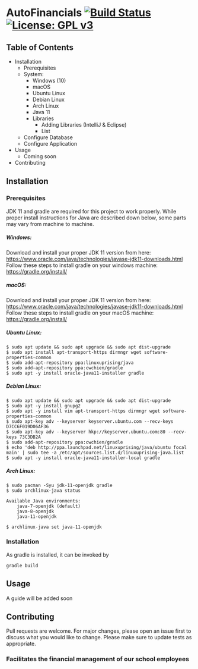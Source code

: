 # AutoFinancials [![Build Status](https://travis-ci.com/TriedAngle/AutoFinancials.svg?branch=master)](https://travis-ci.com/TriedAngle/AutoFinancials)  [![License: GPL v3](https://img.shields.io/badge/License-GPLv3-blue.svg)](https://www.gnu.org/licenses/gpl-3.0)

## Table of Contents

- Installation
    - Prerequisites
	- System:
		- Windows (10)
		- macOS
		- Ubuntu Linux
		- Debian Linux
		- Arch Linux
        - Java 11
        - Libraries
            - Adding Libraries (IntelliJ & Eclipse)
            - List
    - Configure Database
    - Configure Application
- Usage
    - Coming soon
- Contributing

## Installation

### Prerequisites
JDK 11 and gradle are required for this project to work properly.
While proper install instructions for Java are described down below, some parts may vary from machine to machine.

##### Windows:
Download and install your proper JDK 11 version from here: https://www.oracle.com/java/technologies/javase-jdk11-downloads.html
Follow these steps to install gradle on your windows machine: https://gradle.org/install/

##### macOS:
Download and install your proper JDK 11 version from here: https://www.oracle.com/java/technologies/javase-jdk11-downloads.html
Follow these steps to install gradle on your macOS machine: https://gradle.org/install/

##### Ubuntu Linux:
```
$ sudo apt update && sudo apt upgrade && sudo apt dist-upgrade
$ sudo apt install apt-transport-https dirmngr wget software-properties-common
$ sudo add-apt-repository ppa:linuxuprising/java
$ sudo add-apt-repository ppa:cwchien/gradle
$ sudo apt -y install oracle-java11-installer gradle
```
##### Debian Linux:
```
$ sudo apt update && sudo apt upgrade && sudo apt dist-upgrade
$ sudo apt -y install gnupg2
$ sudo apt -y install vim apt-transport-https dirmngr wget software-properties-common
$ sudo apt-key adv --keyserver keyserver.ubuntu.com --recv-keys D7CC6F019D06AF36
$ sudo apt-key adv --keyserver hkp://keyserver.ubuntu.com:80 --recv-keys 73C3DB2A
$ sudo add-apt-repository ppa:cwchien/gradle
$ echo 'deb http://ppa.launchpad.net/linuxuprising/java/ubuntu focal main' | sudo tee -a /etc/apt/sources.list.d/linuxuprising-java.list
$ sudo apt -y install oracle-java11-installer-local gradle
```



##### Arch Linux:
```
$ sudo pacman -Syu jdk-11-openjdk gradle
$ sudo archlinux-java status

Available Java environments:
    java-7-openjdk (default)
    java-8-openjdk
    java-11-openjdk
    
$ archlinux-java set java-11-openjdk
```
### Installation

As gradle is installed, it can be invoked by
```
gradle build
```

## Usage
A guide will be added soon

## Contributing
Pull requests are welcome. For major changes, please open an issue first to discuss what you would like to change.
Please make sure to update tests as appropriate.

### Facilitates the financial management of our school employees
